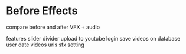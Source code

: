 # Before Effects
 
compare before and after VFX + audio

features
    slider divider
    upload to youtube
    login
    save videos on database         user    date    videos urls     sfx setting